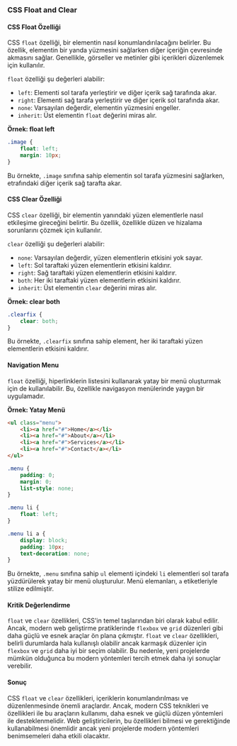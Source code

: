 ### CSS Float and Clear 

#### CSS Float Özelliği

CSS `float` özelliği, bir elementin nasıl konumlandırılacağını belirler. Bu özellik, elementin bir yanda yüzmesini sağlarken diğer içeriğin çevresinde akmasını sağlar. Genellikle, görseller ve metinler gibi içerikleri düzenlemek için kullanılır.

`float` özelliği şu değerleri alabilir:
- `left`: Elementi sol tarafa yerleştirir ve diğer içerik sağ tarafında akar.
- `right`: Elementi sağ tarafa yerleştirir ve diğer içerik sol tarafında akar.
- `none`: Varsayılan değerdir, elementin yüzmesini engeller.
- `inherit`: Üst elementin `float` değerini miras alır.

**Örnek: float left**

```css
.image {
    float: left;
    margin: 10px;
}
```

Bu örnekte, `.image` sınıfına sahip elementin sol tarafa yüzmesini sağlarken, etrafındaki diğer içerik sağ tarafta akar.

#### CSS Clear Özelliği

CSS `clear` özelliği, bir elementin yanındaki yüzen elementlerle nasıl etkileşime gireceğini belirtir. Bu özellik, özellikle düzen ve hizalama sorunlarını çözmek için kullanılır.

`clear` özelliği şu değerleri alabilir:
- `none`: Varsayılan değerdir, yüzen elementlerin etkisini yok sayar.
- `left`: Sol taraftaki yüzen elementlerin etkisini kaldırır.
- `right`: Sağ taraftaki yüzen elementlerin etkisini kaldırır.
- `both`: Her iki taraftaki yüzen elementlerin etkisini kaldırır.
- `inherit`: Üst elementin `clear` değerini miras alır.

**Örnek: clear both**

```css
.clearfix {
    clear: both;
}
```

Bu örnekte, `.clearfix` sınıfına sahip element, her iki taraftaki yüzen elementlerin etkisini kaldırır.

#### Navigation Menu

`float` özelliği, hiperlinklerin listesini kullanarak yatay bir menü oluşturmak için de kullanılabilir. Bu, özellikle navigasyon menülerinde yaygın bir uygulamadır.

**Örnek: Yatay Menü**

```html
<ul class="menu">
    <li><a href="#">Home</a></li>
    <li><a href="#">About</a></li>
    <li><a href="#">Services</a></li>
    <li><a href="#">Contact</a></li>
</ul>
```

```css
.menu {
    padding: 0;
    margin: 0;
    list-style: none;
}

.menu li {
    float: left;
}

.menu li a {
    display: block;
    padding: 10px;
    text-decoration: none;
}
```

Bu örnekte, `.menu` sınıfına sahip `ul` elementi içindeki `li` elementleri sol tarafa yüzdürülerek yatay bir menü oluşturulur. Menü elemanları, `a` etiketleriyle stilize edilmiştir.

#### Kritik Değerlendirme

`float` ve `clear` özellikleri, CSS'in temel taşlarından biri olarak kabul edilir. Ancak, modern web geliştirme pratiklerinde `flexbox` ve `grid` düzenleri gibi daha güçlü ve esnek araçlar ön plana çıkmıştır. `float` ve `clear` özellikleri, belirli durumlarda hala kullanışlı olabilir ancak karmaşık düzenler için `flexbox` ve `grid` daha iyi bir seçim olabilir. Bu nedenle, yeni projelerde mümkün olduğunca bu modern yöntemleri tercih etmek daha iyi sonuçlar verebilir.

#### Sonuç

CSS `float` ve `clear` özellikleri, içeriklerin konumlandırılması ve düzenlenmesinde önemli araçlardır. Ancak, modern CSS teknikleri ve özellikleri ile bu araçların kullanımı, daha esnek ve güçlü düzen yöntemleri ile desteklenmelidir. Web geliştiricilerin, bu özellikleri bilmesi ve gerektiğinde kullanabilmesi önemlidir ancak yeni projelerde modern yöntemleri benimsemeleri daha etkili olacaktır.